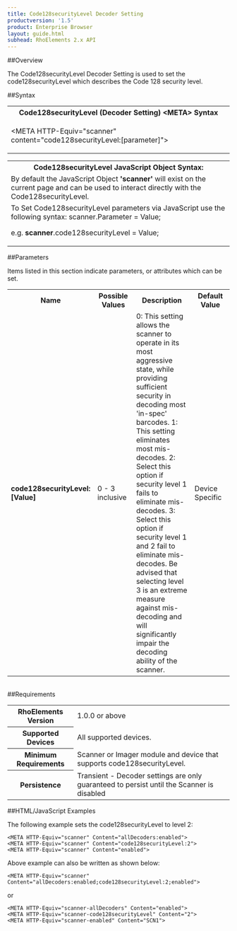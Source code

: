 ```yaml
---
title: Code128securityLevel Decoder Setting
productversion: '1.5'
product: Enterprise Browser
layout: guide.html
subhead: RhoElements 2.x API
---
```


##Overview

The Code128securityLevel Decoder Setting is used to set the code128securityLevel which describes the Code 128 security level.

##Syntax

<table class="re-table"><tr><th class="tableHeading">Code128securityLevel (Decoder Setting) &lt;META&gt; Syntax
</th></tr><tr><td class="clsSyntaxCells clsOddRow"><p>&lt;META HTTP-Equiv="scanner" content="code128securityLevel:[parameter]"&gt;</p></td></tr></table>
<table class="re-table"><tr><th class="tableHeading">Code128securityLevel JavaScript Object Syntax:</th></tr><tr><td class="clsSyntaxCells clsOddRow">
By default the JavaScript Object <b>'scanner'</b> will exist on the current page and can be used to interact directly with the Code128securityLevel.
</td></tr><tr><td class="clsSyntaxCells clsEvenRow">
To Set Code128securityLevel parameters via JavaScript use the following syntax: scanner.Parameter = Value;
<P />e.g. <b>scanner</b>.code128securityLevel = Value;
</td></tr></table>

##Parameters


Items listed in this section indicate parameters, or attributes which can be set.
<table class="re-table"><col width="20%" /><col width="20%" /><col width="38%" /><col width="22%" /><tr><th class="tableHeading">Name</th><th class="tableHeading">Possible Values</th><th class="tableHeading">Description</th><th class="tableHeading">Default Value</th></tr><tr><td class="clsSyntaxCells clsOddRow"><b>code128securityLevel:[Value]
</b></td><td class="clsSyntaxCells clsOddRow">0 - 3 inclusive</td><td class="clsSyntaxCells clsOddRow">0: This setting allows the scanner to operate in its most aggressive state, while providing sufficient security in decoding most 'in-spec' barcodes.  1: This setting eliminates most mis-decodes.  2: Select this option if security level 1 fails to eliminate mis-decodes.  3: Select this option if security level 1 and 2 fail to eliminate mis-decodes.  Be advised that selecting level 3 is an extreme measure against mis-decoding and will significantly impair the decoding ability of the scanner.</td><td class="clsSyntaxCells clsOddRow">Device Specific</td></tr></table>
<table class="re-table"><col width="78%" /><col width="8%" /><col width="1%" /><col width="5%" /><col width="1%" /><col width="5%" /><col width="2%" /></table>





##Requirements

<table class="re-table"><tr><th class="tableHeading">RhoElements Version</th><td class="clsSyntaxCell clsEvenRow">1.0.0 or above
</td></tr><tr><th class="tableHeading">Supported Devices</th><td class="clsSyntaxCell clsOddRow">All supported devices.</td></tr><tr><th class="tableHeading">Minimum Requirements</th><td class="clsSyntaxCell clsOddRow">Scanner or Imager module and device that supports code128securityLevel.</td></tr><tr><th class="tableHeading">Persistence</th><td class="clsSyntaxCell clsEvenRow">Transient - Decoder settings are only guaranteed to persist until the Scanner is disabled</td></tr></table>


##HTML/JavaScript Examples

The following example sets the code128securityLevel to level 2:

	<META HTTP-Equiv="scanner" Content="allDecoders:enabled">
	<META HTTP-Equiv="scanner" Content="code128securityLevel:2">
	<META HTTP-Equiv="scanner" Content="enabled">
	
Above example can also be written as shown below:

	<META HTTP-Equiv="scanner" Content="allDecoders:enabled;code128securityLevel:2;enabled">
	
or

	<META HTTP-Equiv="scanner-allDecoders" Content="enabled">
	<META HTTP-Equiv="scanner-code128securityLevel" Content="2">
	<META HTTP-Equiv="scanner-enabled" Content="SCN1">
	





